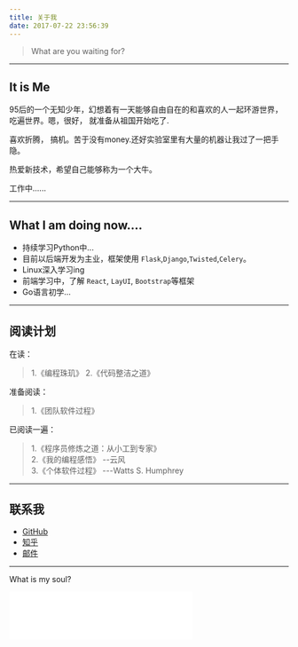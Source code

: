```yaml
---
title: 关于我
date: 2017-07-22 23:56:39
---
```



>What are you waiting for?

---

It is Me
-------------

95后的一个无知少年，幻想着有一天能够自由自在的和喜欢的人一起环游世界，吃遍世界。嗯，很好， 就准备从祖国开始吃了.

喜欢折腾， 搞机。苦于没有money.还好实验室里有大量的机器让我过了一把手隐。

热爱新技术，希望自己能够称为一个大牛。

工作中......

---

What I am doing now....
-------------
- 持续学习Python中...  
- 目前以后端开发为主业，框架使用 `Flask`,`Django`,`Twisted`,`Celery`。  
- Linux深入学习ing  
- 前端学习中，了解 `React`, `LayUI`, `Bootstrap`等框架
- Go语言初学...

---

阅读计划
---

在读：

>1.《编程珠玑》
>2.《代码整洁之道》
>

准备阅读：
>1.《团队软件过程》  
>

已阅读一遍：

>1.《程序员修炼之道：从小工到专家》  
>2.《我的编程感悟》  --云风  
>3.《个体软件过程》  ---Watts S. Humphrey  
>

---

联系我
-----

- [GitHub](https://github.com/MerleLiuKun)
- [知乎](https://www.zhihu.com/people/liu-kun-1-34/activities)
- [邮件](merle.liukun@gmail.com)


---

What is my soul?

<html>
	<iframe frameborder="no" border="0" marginwidth="0" marginheight="0" width=330 height=86 src="//music.163.com/outchain/player?type=2&id=5308028&auto=0&height=66"></iframe>
</html>
